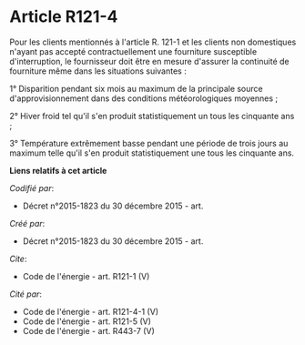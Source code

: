 # Article R121-4

Pour les clients mentionnés à l'article R. 121-1 et les clients non domestiques n'ayant pas accepté contractuellement une
fourniture susceptible d'interruption, le fournisseur doit être en mesure d'assurer la continuité de fourniture même dans les
situations suivantes :

1° Disparition pendant six mois au maximum de la principale source d'approvisionnement dans des conditions météorologiques
moyennes ; 

2° Hiver froid tel qu'il s'en produit statistiquement un tous les cinquante ans ;

3° Température extrêmement basse pendant une période de trois jours au maximum telle qu'il s'en produit statistiquement une
tous les cinquante ans.

**Liens relatifs à cet article**

_Codifié par_:

  - Décret n°2015-1823 du 30 décembre 2015 - art.

_Créé par_:

  - Décret n°2015-1823 du 30 décembre 2015 - art.

_Cite_:

  - Code de l'énergie - art. R121-1 (V)

_Cité par_:

  - Code de l'énergie - art. R121-4-1 (V)
  - Code de l'énergie - art. R121-5 (V)
  - Code de l'énergie - art. R443-7 (V)
